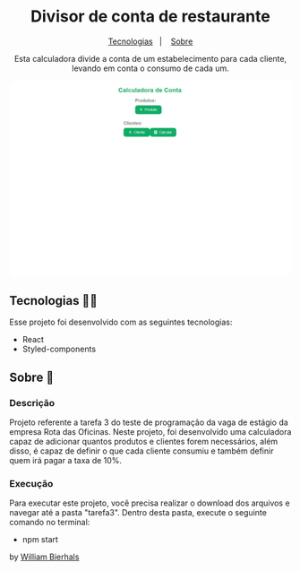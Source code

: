 <h1 align="center"> Divisor de conta de restaurante </h1>
<p align="center">
  <a href="#tecnologias-">Tecnologias</a>&nbsp;&nbsp;&nbsp;|&nbsp;&nbsp;&nbsp;
  <a href="#sobre-">Sobre</a>
</p>
<p align="center"> 
  Esta calculadora divide a conta de um estabelecimento para cada cliente, levando em conta o consumo de cada um.
</p>
<p align="center">
  <img src="./img/tarefa3.gif" align="center" style="border-radius: 10px" />
</p>

## Tecnologias 👨‍💻 
Esse projeto foi desenvolvido com as seguintes tecnologias:
- React
- Styled-components

## Sobre 📖


### Descrição
Projeto referente a tarefa 3 do teste de programação da vaga de estágio da empresa Rota das Oficinas. Neste projeto, foi desenvolvido uma calculadora capaz de adicionar quantos produtos e clientes forem necessários, além disso, é capaz de definir o que cada cliente consumiu e também definir quem irá pagar a taxa de 10%.


### Execução
Para executar este projeto, você precisa realizar o download dos arquivos e navegar até a pasta "tarefa3". Dentro desta pasta, execute o seguinte comando no terminal:

- npm start



by [William Bierhals](https://github.com/will1Zera)

